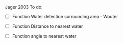 Jager 2003
To do:
- [ ] Function Water detection surrounding area - Wouter
- [ ] Function Distance to nearest water
- [ ] Function angle to nearest water

